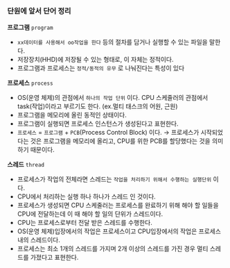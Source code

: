 ### 단원에 앞서 단어 정리

**프로그램** `program`

- `xx데이터를 사용해서 oo작업을 한다` 등의 절차를 담거나 실행할 수 있는 파일을 말한다.
- 저장장치(HHD)에 저장될 수 있는 형태로, 이 자체는 정적이다.
- 프로그램과 프로세스는 `정적/동적의 유무` 로 나눠진다는 특성이 있다

**프로세스** `process`

- OS(운영 체제)의 관점에서 `하나의 작업 단위` 이다.
CPU 스케줄러의 관점에서 task(작업)이라고 부르기도 한다.  (ex.멀티 태스크의 어원, 근원)
- 프로그램을 메모리에 올린 동적인 상태이다.
- 프로그램이 실행되면 프로세스 인스턴스가 생성된다고 표현한다.
- `프로세스` = `프로그램` + `PCB`(Process Control Block) 이다.
→ 프로세스가 시작되었다는 것은 프로그램을 메모리에 올리고, CPU를 위한 PCB를 할당했다는 것을 의미하기 때문이다.

**스레드** `thread`

- 프로세스가 작업의 전체라면 스레드는 `작업을 처리하기 위해서 수행하는 실행단위` 이다.
- CPU에서 처리하는 실행 하나 하나가 스레드 인 것이다.
- 프로세스가 생성되면 CPU 스케줄러는 프로세스를 완료하기 위해 해야 할 일들을 CPU에 전달하는데  이 때 해야 할 일의 단위가 스레드이다.
- CPU는 프로세스로부터 전달 받은 스레드를 수행한다.
- OS(운영 체제)입장에서의 작업은 프로세스이고 CPU입장에서의 작업은 프로세스 내의 스레드이다.
- 프로세스는 최소 1개의 스레드를 가지며 2개 이상의 스레드를 가진 경우 멀티 스레드를 가졌다고 표현한다.